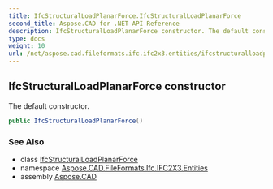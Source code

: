 ```yaml
---
title: IfcStructuralLoadPlanarForce.IfcStructuralLoadPlanarForce
second_title: Aspose.CAD for .NET API Reference
description: IfcStructuralLoadPlanarForce constructor. The default constructor
type: docs
weight: 10
url: /net/aspose.cad.fileformats.ifc.ifc2x3.entities/ifcstructuralloadplanarforce/ifcstructuralloadplanarforce/
---
```

## IfcStructuralLoadPlanarForce constructor

The default constructor.

```csharp
public IfcStructuralLoadPlanarForce()
```

### See Also

* class [IfcStructuralLoadPlanarForce](../)
* namespace [Aspose.CAD.FileFormats.Ifc.IFC2X3.Entities](../../ifcstructuralloadplanarforce/)
* assembly [Aspose.CAD](../../../)


